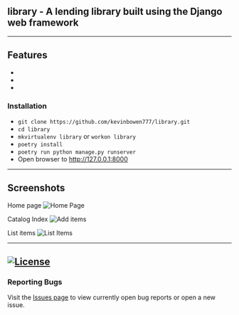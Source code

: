 ## library  - A lending library built using the Django web framework

---
## Features
 -
 -
 -

### Installation
 - `git clone https://github.com/kevinbowen777/library.git`
 - `cd library`
 - `mkvirtualenv library` or  `workon library`
 - `poetry install`
 - `poetry run python manage.py runserver`
 - Open browser to http://127.0.0.1:8000

---
## Screenshots

Home page
![Home
Page](https://github.com/kevinbowen777/library/blob/master/images/library_homepage_staff.png)

Catalog Index
![Add
items](https://github.com/kevinbowen777/library/blob/master/images/library_index_staff.png)

List items
![List
Items](https://github.com/kevinbowen777/library/blob/master/images/library_list_items.png)

---
[![License](https://img.shields.io/badge/license-MIT-green)](https://github.com/kevinbowen777/library/blob/master/LICENSE)
---
### Reporting Bugs

   Visit the [Issues page](https://github.com/kevinbowen777/library/issues)
      to view currently open bug reports or open a new issue.

